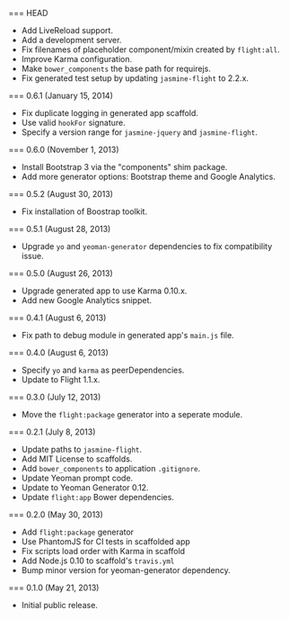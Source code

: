 === HEAD

* Add LiveReload support.
* Add a development server.
* Fix filenames of placeholder component/mixin created by `flight:all`.
* Improve Karma configuration.
* Make `bower_components` the base path for requirejs.
* Fix generated test setup by updating `jasmine-flight` to 2.2.x.

=== 0.6.1 (January 15, 2014)

* Fix duplicate logging in generated app scaffold.
* Use valid `hookFor` signature.
* Specify a version range for `jasmine-jquery` and `jasmine-flight`.

=== 0.6.0 (November 1, 2013)

* Install Bootstrap 3 via the "components" shim package.
* Add more generator options: Bootstrap theme and Google Analytics.

=== 0.5.2 (August 30, 2013)

* Fix installation of Boostrap toolkit.

=== 0.5.1 (August 28, 2013)

* Upgrade `yo` and `yeoman-generator` dependencies to fix compatibility issue.

=== 0.5.0 (August 26, 2013)

* Upgrade generated app to use Karma 0.10.x.
* Add new Google Analytics snippet.

=== 0.4.1 (August 6, 2013)

* Fix path to debug module in generated app's `main.js` file.

=== 0.4.0 (August 6, 2013)

* Specify `yo` and `karma` as peerDependencies.
* Update to Flight 1.1.x.

=== 0.3.0 (July 12, 2013)

* Move the `flight:package` generator into a seperate module.

=== 0.2.1 (July 8, 2013)

* Update paths to `jasmine-flight`.
* Add MIT License to scaffolds.
* Add `bower_components` to application `.gitignore`.
* Update Yeoman prompt code.
* Update to Yeoman Generator 0.12.
* Update `flight:app` Bower dependencies.

=== 0.2.0 (May 30, 2013)

* Add `flight:package` generator
* Use PhantomJS for CI tests in scaffolded app
* Fix scripts load order with Karma in scaffold
* Add Node.js 0.10 to scaffold's `travis.yml`
* Bump minor version for yeoman-generator dependency.

=== 0.1.0 (May 21, 2013)

* Initial public release.
